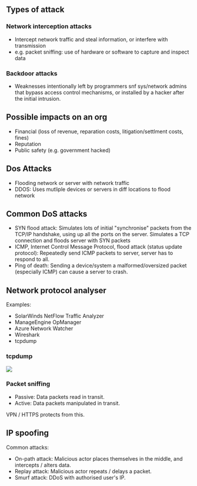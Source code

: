 ## Types of attack

### Network interception attacks

- Intercept network traffic and steal information, or interfere with transmission 
- e.g. packet sniffing: use of hardware or software to capture and inspect data

### Backdoor attacks

- Weaknesses intentionally left by programmers snf sys/network admins that bypass access control mechanisms, or installed by a hacker after the initial intrusion.

## Possible impacts on an org

- Financial (loss of revenue, reparation costs, litigation/settlment costs, fines)
- Reputation
- Public safety (e.g. government hacked)

## Dos Attacks

- Flooding network or server with network traffic
- DDOS: Uses mutliple devices or servers in diff locations to flood network

## Common DoS attacks

- SYN flood attack: Simulates lots of initial "synchronise" packets from the TCP/IP handshake, using up all the ports on the server. Simulates a TCP connection and floods server with SYN packets
- ICMP, Internet Control Message Protocol, flood attack (status update protocol): Repeatedly send ICMP packets to server, server has to respond to all.
- Ping of death: Sending a device/system a malformed/oversized packet (especially ICMP) can cause a server to crash.

## Network protocol analyser

Examples:

- SolarWinds NetFlow Traffic Analyzer
- ManageEngine OpManager
- Azure Network Watcher
- Wireshark
- tcpdump

### tcpdump

![](files/tcpdump.png)

### Packet sniffing

- Passive: Data packets read in transit.
- Active: Data packets manipulated in transit.

VPN / HTTPS protects from this.

## IP spoofing

Common attacks:

- On-path attack: Malicious actor places themselves in the middle, and intercepts / alters data.
- Replay attack: Malicious actor repeats / delays a packet.
- Smurf attack: DDoS with authorised user's IP.
